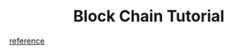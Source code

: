 <h1 align="center">Block Chain Tutorial</h1>

<p><a href="https://hackernoon.com/learn-blockchains-by-building-one-117428612f46" target="_blank" rel="noopener noreferrer">reference</a></p>